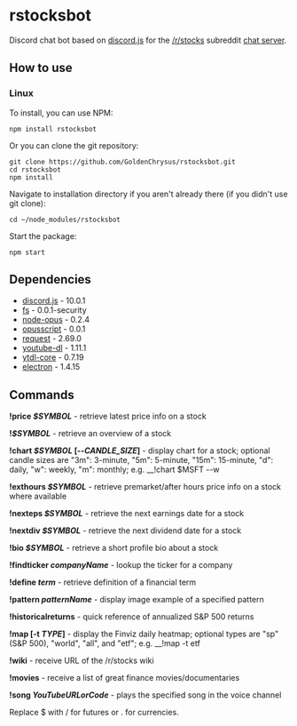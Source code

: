 # rstocksbot
Discord chat bot based on [discord.js](https://github.com/hydrabolt/discord.js) for the [/r/stocks](https://www.reddit.com/r/stocks/) subreddit [chat server](http://www.r-stocks.com/chat/).

## How to use

### Linux
To install, you can use NPM:

`npm install rstocksbot`

Or you can clone the git repository:

```
git clone https://github.com/GoldenChrysus/rstocksbot.git
cd rstocksbot
npm install
```

Navigate to installation directory if you aren't already there (if you didn't use git clone):

`cd ~/node_modules/rstocksbot`

Start the package:

`npm start`

## Dependencies 
* [discord.js](https://www.npmjs.com/package/discord.js) - 10.0.1
* [fs](https://www.npmjs.com/package/fs) - 0.0.1-security
* [node-opus](https://www.npmjs.com/package/node-opus) - 0.2.4
* [opusscript](https://www.npmjs.com/package/opusscript) - 0.0.1
* [request](https://www.npmjs.com/package/request) - 2.69.0
* [youtube-dl](https://www.npmjs.com/package/youtube-dl) - 1.11.1
* [ytdl-core](https://www.npmjs.com/package/ytdl-core) - 0.7.19
* [electron](https://www.npmjs.com/package/electron) - 1.4.15

## Commands
__!price _$SYMBOL___ - retrieve latest price info on a stock

__!_$SYMBOL___ - retrieve an overview of a stock

__!chart _$SYMBOL_ [--_CANDLE_SIZE_]__ - display chart for a stock; optional candle sizes are "3m": 3-minute, "5m": 5-minute, "15m": 15-minute, "d": daily, "w": weekly, "m": monthly; e.g. __!chart $MSFT --w

__!exthours _$SYMBOL___ - retrieve premarket/after hours price info on a stock where available

__!nexteps _$SYMBOL___ - retrieve the next earnings date for a stock

__!nextdiv _$SYMBOL___ - retrieve the next dividend date for a stock

__!bio _$SYMBOL___ - retrieve a short profile bio about a stock

__!findticker _companyName___ - lookup the ticker for a company

__!define _term___ - retrieve definition of a financial term

__!pattern _patternName___ - display image example of a specified pattern

__!historicalreturns__ - quick reference of annualized S&P 500 returns

__!map [-t _TYPE_]__ - display the Finviz daily heatmap; optional types are "sp" (S&P 500), "world", "all", and "etf"; e.g. __!map -t etf

__!wiki__ - receive URL of the /r/stocks wiki

__!movies__ - receive a list of great finance movies/documentaries

__!song _YouTubeURLorCode___ - plays the specified song in the voice channel

Replace $ with / for futures or . for currencies.